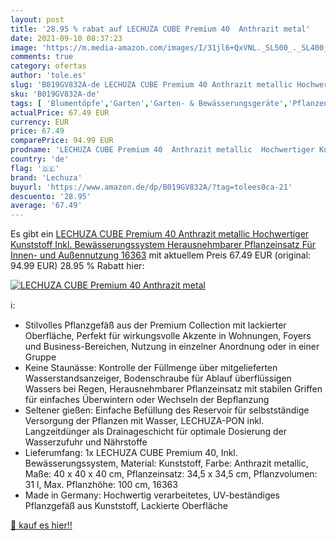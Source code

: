 ```yaml
---
layout: post
title: '28.95 % rabat auf LECHUZA CUBE Premium 40  Anthrazit metal'
date: 2021-09-10 08:37:23
image: 'https://m.media-amazon.com/images/I/31jl6+QxVNL._SL500_._SL400_.jpg'
comments: true
category: ofertas
author: 'tole.es'
slug: 'B019GV832A-de LECHUZA CUBE Premium 40 Anthrazit metallic Hochwertiger...'
sku: 'B019GV832A-de'
tags: [ 'Blumentöpfe','Garten','Garten- & Bewässerungsgeräte','Pflanzengefäße & Gefäßzubehör','Regular Stores','Shops','lechuza', ]
actualPrice: 67.49 EUR
currency: EUR
price: 67.49
comparePrice: 94.99 EUR
prodname: 'LECHUZA CUBE Premium 40  Anthrazit metallic  Hochwertiger Kunststoff  Inkl. Bewässerungssystem  Herausnehmbarer Pflanzeinsatz  Für Innen- und Außennutzung  16363'
country: 'de'
flag: '🇩🇪'
brand: 'Lechuza'
buyurl: 'https://www.amazon.de/dp/B019GV832A/?tag=tolees0ca-21'
descuento: '28.95'
average: '67.49'
---
```


Es gibt ein [LECHUZA CUBE Premium 40  Anthrazit metallic  Hochwertiger Kunststoff  Inkl. Bewässerungssystem  Herausnehmbarer Pflanzeinsatz  Für Innen- und Außennutzung  16363](https://www.amazon.de/dp/B019GV832A/?tag=tolees0ca-21) mit aktuellem Preis 67.49 EUR (original: 94.99 EUR) 28.95 % Rabatt hier:

[![LECHUZA CUBE Premium 40  Anthrazit metal](https://m.media-amazon.com/images/I/31jl6+QxVNL._SL500_._SL400_.jpg)](https://www.amazon.de/dp/B019GV832A/?tag=tolees0ca-21)

ℹ️:

- Stilvolles Pflanzgefäß aus der Premium Collection mit lackierter Oberfläche, Perfekt für wirkungsvolle Akzente in Wohnungen, Foyers und Business-Bereichen, Nutzung in einzelner Anordnung oder in einer Gruppe
- Keine Staunässe: Kontrolle der Füllmenge über mitgelieferten Wasserstandsanzeiger, Bodenschraube für Ablauf überflüssigen Wassers bei Regen, Herausnehmbarer Pflanzeinsatz mit stabilen Griffen für einfaches Überwintern oder Wechseln der Bepflanzung
- Seltener gießen: Einfache Befüllung des Reservoir für selbstständige Versorgung der Pflanzen mit Wasser, LECHUZA-PON inkl. Langzeitdünger als Drainageschicht für optimale Dosierung der Wasserzufuhr und Nährstoffe
- Lieferumfang: 1x LECHUZA CUBE Premium 40, Inkl. Bewässerungssystem, Material: Kunststoff, Farbe: Anthrazit metallic, Maße: 40 x 40 x 40 cm, Pflanzeinsatz: 34,5 x 34,5 cm, Pflanzvolumen: 31 l, Max. Pflanzhöhe: 100 cm, 16363
- Made in Germany: Hochwertig verarbeitetes, UV-beständiges Pflanzgefäß aus Kunststoff, Lackierte Oberfläche

[🛒 kauf es hier!!](https://www.amazon.de/dp/B019GV832A/?tag=tolees0ca-21)
